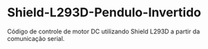 # Shield-L293D-Pendulo-Invertido
Código de controle de motor DC utilizando Shield L293D a partir da comunicação serial.
